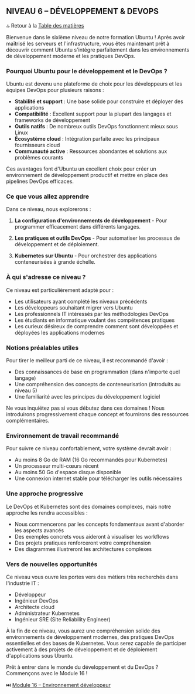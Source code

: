 ## NIVEAU 6 – DÉVELOPPEMENT & DEVOPS

🔝 Retour à la [Table des matières](#table-des-matières)

Bienvenue dans le sixième niveau de notre formation Ubuntu ! Après avoir maîtrisé les serveurs et l'infrastructure, vous êtes maintenant prêt à découvrir comment Ubuntu s'intègre parfaitement dans les environnements de développement moderne et les pratiques DevOps.

### Pourquoi Ubuntu pour le développement et le DevOps ?

Ubuntu est devenu une plateforme de choix pour les développeurs et les équipes DevOps pour plusieurs raisons :
- **Stabilité et support** : Une base solide pour construire et déployer des applications
- **Compatibilité** : Excellent support pour la plupart des langages et frameworks de développement
- **Outils natifs** : De nombreux outils DevOps fonctionnent mieux sous Linux
- **Écosystème cloud** : Intégration parfaite avec les principaux fournisseurs cloud
- **Communauté active** : Ressources abondantes et solutions aux problèmes courants

Ces avantages font d'Ubuntu un excellent choix pour créer un environnement de développement productif et mettre en place des pipelines DevOps efficaces.

### Ce que vous allez apprendre

Dans ce niveau, nous explorerons :

1. **La configuration d'environnements de développement** - Pour programmer efficacement dans différents langages.

2. **Les pratiques et outils DevOps** - Pour automatiser les processus de développement et de déploiement.

3. **Kubernetes sur Ubuntu** - Pour orchestrer des applications conteneurisées à grande échelle.

### À qui s'adresse ce niveau ?

Ce niveau est particulièrement adapté pour :
- Les utilisateurs ayant complété les niveaux précédents
- Les développeurs souhaitant migrer vers Ubuntu
- Les professionnels IT intéressés par les méthodologies DevOps
- Les étudiants en informatique voulant des compétences pratiques
- Les curieux désireux de comprendre comment sont développées et déployées les applications modernes

### Notions préalables utiles

Pour tirer le meilleur parti de ce niveau, il est recommandé d'avoir :
- Des connaissances de base en programmation (dans n'importe quel langage)
- Une compréhension des concepts de conteneurisation (introduits au niveau 5)
- Une familiarité avec les principes du développement logiciel

Ne vous inquiétez pas si vous débutez dans ces domaines ! Nous introduirons progressivement chaque concept et fournirons des ressources complémentaires.

### Environnement de travail recommandé

Pour suivre ce niveau confortablement, votre système devrait avoir :
- Au moins 8 Go de RAM (16 Go recommandés pour Kubernetes)
- Un processeur multi-cœurs récent
- Au moins 50 Go d'espace disque disponible
- Une connexion internet stable pour télécharger les outils nécessaires

### Une approche progressive

Le DevOps et Kubernetes sont des domaines complexes, mais notre approche les rendra accessibles :
- Nous commencerons par les concepts fondamentaux avant d'aborder les aspects avancés
- Des exemples concrets vous aideront à visualiser les workflows
- Des projets pratiques renforceront votre compréhension
- Des diagrammes illustreront les architectures complexes

### Vers de nouvelles opportunités

Ce niveau vous ouvre les portes vers des métiers très recherchés dans l'industrie IT :
- Développeur
- Ingénieur DevOps
- Architecte cloud
- Administrateur Kubernetes
- Ingénieur SRE (Site Reliability Engineer)

À la fin de ce niveau, vous aurez une compréhension solide des environnements de développement modernes, des pratiques DevOps essentielles et des bases de Kubernetes. Vous serez capable de participer activement à des projets de développement et de déploiement d'applications sous Ubuntu.

Prêt à entrer dans le monde du développement et du DevOps ? Commençons avec le Module 16 !

⏭️ [Module 16 – Environnement développeur](/06-developpement-devops/module-16-environnement-developpeur/README.md)
